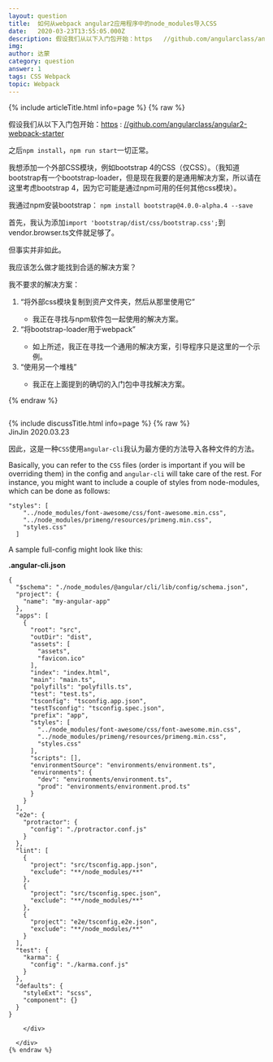 ```yaml
---
layout: question
title:  如何从webpack angular2应用程序中的node_modules导入CSS
date:   2020-03-23T13:55:05.000Z
description: 假设我们从以下入门包开始：https   //github.com/angularclass/angular2-webpack-starter之后n...
img: 
author: 达蒙
category: question
answer: 1
tags: CSS Webpack
topic: Webpack
---
```

<div class="article-root">
  <div class="article">
    {% include articleTitle.html info=page %}
    {% raw %}
    <div class="article-content"><p><font style="vertical-align: inherit;"><font style="vertical-align: inherit;">假设我们从以下入门包开始：</font><a href="https://github.com/angularclass/angular2-webpack-starter" rel="noreferrer"><font style="vertical-align: inherit;">https</font></a><font style="vertical-align: inherit;"> :
 </font></font><a href="https://github.com/angularclass/angular2-webpack-starter" rel="noreferrer"><font style="vertical-align: inherit;"><font style="vertical-align: inherit;">//github.com/angularclass/angular2-webpack-starter</font></font></a></p>

<p><font style="vertical-align: inherit;"><font style="vertical-align: inherit;">之后</font></font><code>npm install</code><font style="vertical-align: inherit;"><font style="vertical-align: inherit;">，</font></font><code>npm run start</code><font style="vertical-align: inherit;"><font style="vertical-align: inherit;">一切正常。</font></font></p>

<p><font style="vertical-align: inherit;"><font style="vertical-align: inherit;">我想添加一个外部CSS模块，例如bootstrap 4的CSS（仅CSS）。</font><font style="vertical-align: inherit;">（我知道bootstrap有一个bootstrap-loader，但是现在我要的是通用解决方案，所以请在这里考虑bootstrap 4，因为它可能是通过npm可用的任何其他css模块）。</font></font></p>

<p><font style="vertical-align: inherit;"><font style="vertical-align: inherit;">我通过npm安装bootstrap： </font></font><code>npm install bootstrap@4.0.0-alpha.4 --save</code></p>

<p><font style="vertical-align: inherit;"><font style="vertical-align: inherit;">首先，我认为添加</font></font><code>import 'bootstrap/dist/css/bootstrap.css';</code><font style="vertical-align: inherit;"><font style="vertical-align: inherit;">到vendor.browser.ts文件</font><font style="vertical-align: inherit;">就足够了</font><font style="vertical-align: inherit;">。</font></font></p>

<p><font style="vertical-align: inherit;"><font style="vertical-align: inherit;">但事实并非如此。</font></font></p>

<p><font style="vertical-align: inherit;"><font style="vertical-align: inherit;">我应该怎么做才能找到合适的解决方案？</font></font></p>

<p><font style="vertical-align: inherit;"><font style="vertical-align: inherit;">我不要求的解决方案：</font></font></p>

<ol>
<li><font style="vertical-align: inherit;"><font style="vertical-align: inherit;">“将外部css模块复制到资产文件夹，然后从那里使用它”

</font></font><ul>
<li><font style="vertical-align: inherit;"><font style="vertical-align: inherit;">我正在寻找与npm软件包一起使用的解决方案。</font></font></li>
</ul></li>
<li><font style="vertical-align: inherit;"><font style="vertical-align: inherit;">“将bootstrap-loader用于webpack”

</font></font><ul>
<li><font style="vertical-align: inherit;"><font style="vertical-align: inherit;">如上所述，我正在寻找一个通用的解决方案，引导程序只是这里的一个示例。</font></font></li>
</ul></li>
<li><font style="vertical-align: inherit;"><font style="vertical-align: inherit;">“使用另一个堆栈”

</font></font><ul>
<li><font style="vertical-align: inherit;"><font style="vertical-align: inherit;">我正在上面提到的确切的入门包中寻找解决方案。</font></font></li>
</ul></li>
</ol></div>
    {% endraw %}
  </div>
  <p style="height: 0;width:0;overflow: hidden;"> 第3108篇《如何从webpack angular2应用程序中的node_modules导入CSS》来自Winter(https://github.com/aiyld/aiyld.github.io)的站点</p>
  <div class="discuss-wrapper">
    {% include discussTitle.html info=page %}
    {% raw %}
    <div class="discuss-item">
        <div class="discuss-parent">
          <div class="discuss-meta">
            <span class="discuss-user">JinJin</span>
            <span class="discuss-time">2020.03.23</span>
          </div>
          <div class="discuss-comment"><p><font style="vertical-align: inherit;"><font style="vertical-align: inherit;">因此，这是一种</font></font><code>CSS</code><font style="vertical-align: inherit;"><font style="vertical-align: inherit;">使用</font></font><code>angular-cli</code><font style="vertical-align: inherit;"><font style="vertical-align: inherit;">我认为最方便</font><font style="vertical-align: inherit;">的方法导入各种</font><font style="vertical-align: inherit;">文件的方法</font><font style="vertical-align: inherit;">。</font></font></p>

<p>Basically, you can refer to the <code>CSS</code> files (order is important if you will be overriding them) in the config and <code>angular-cli</code> will take care of the rest. For instance, you might want to include a couple of styles from node-modules, which can be done as follows:</p>

<pre><code>"styles": [<font></font>
    "../node_modules/font-awesome/css/font-awesome.min.css",<font></font>
    "../node_modules/primeng/resources/primeng.min.css",<font></font>
    "styles.css"<font></font>
  ]<font></font>
</code></pre>

<p>A sample full-config might look like this:</p>

<p><strong>.angular-cli.json</strong></p>

<pre><code>{<font></font>
  "$schema": "./node_modules/@angular/cli/lib/config/schema.json",<font></font>
  "project": {<font></font>
    "name": "my-angular-app"<font></font>
  },<font></font>
  "apps": [<font></font>
    {<font></font>
      "root": "src",<font></font>
      "outDir": "dist",<font></font>
      "assets": [<font></font>
        "assets",<font></font>
        "favicon.ico"<font></font>
      ],<font></font>
      "index": "index.html",<font></font>
      "main": "main.ts",<font></font>
      "polyfills": "polyfills.ts",<font></font>
      "test": "test.ts",<font></font>
      "tsconfig": "tsconfig.app.json",<font></font>
      "testTsconfig": "tsconfig.spec.json",<font></font>
      "prefix": "app",<font></font>
      "styles": [<font></font>
        "../node_modules/font-awesome/css/font-awesome.min.css",<font></font>
        "../node_modules/primeng/resources/primeng.min.css",<font></font>
        "styles.css"<font></font>
      ],<font></font>
      "scripts": [],<font></font>
      "environmentSource": "environments/environment.ts",<font></font>
      "environments": {<font></font>
        "dev": "environments/environment.ts",<font></font>
        "prod": "environments/environment.prod.ts"<font></font>
      }<font></font>
    }<font></font>
  ],<font></font>
  "e2e": {<font></font>
    "protractor": {<font></font>
      "config": "./protractor.conf.js"<font></font>
    }<font></font>
  },<font></font>
  "lint": [<font></font>
    {<font></font>
      "project": "src/tsconfig.app.json",<font></font>
      "exclude": "**/node_modules/**"<font></font>
    },<font></font>
    {<font></font>
      "project": "src/tsconfig.spec.json",<font></font>
      "exclude": "**/node_modules/**"<font></font>
    },<font></font>
    {<font></font>
      "project": "e2e/tsconfig.e2e.json",<font></font>
      "exclude": "**/node_modules/**"<font></font>
    }<font></font>
  ],<font></font>
  "test": {<font></font>
    "karma": {<font></font>
      "config": "./karma.conf.js"<font></font>
    }<font></font>
  },<font></font>
  "defaults": {<font></font>
    "styleExt": "scss",<font></font>
    "component": {}<font></font>
  }<font></font>
}<font></font>
</code></pre></div>
        </div>
        
      </div>
    {% endraw %}
  </div>
<div>

